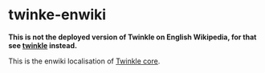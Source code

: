 # twinke-enwiki

**This is not the deployed version of Twinkle on English Wikipedia, for that see [twinkle](https://github.com/wikimedia-gadgets/twinkle) instead.**

This is the enwiki localisation of [Twinkle core](https://github.com/wikimedia-gadgets/twinkle-core).
